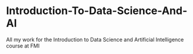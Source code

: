 # Introduction-To-Data-Science-And-AI
All my work for the Introduction to Data Science and Artificial Intelligence course at FMI
